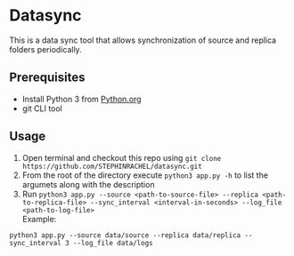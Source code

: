 # Datasync
This is a data sync tool that allows synchronization of source and replica folders periodically.

## Prerequisites
* Install Python 3 from [Python.org](https://www.python.org/downloads/) 
* git CLI tool

## Usage

1. Open terminal and checkout this repo using `git clone https://github.com/STEPHINRACHEL/datasync.git`
2. From the root of the directory execute `python3 app.py -h` to list the argumets along with the description
3. Run `python3 app.py --source <path-to-source-file> --replica <path-to-replica-file> --sync_interval <interval-in-seconds> --log_file <path-to-log-file>` <br />
  Example:  
  ```
  python3 app.py --source data/source --replica data/replica --sync_interval 3 --log_file data/logs
  ```
